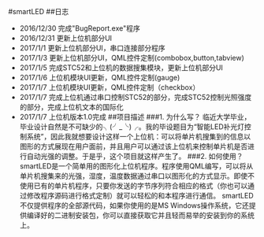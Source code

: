 #smartLED
##日志
- 2016/12/30 完成"BugReport.exe"程序
- 2016/12/31 更新上位机部分UI
- 2017/1/1   更新上位机部分UI，串口连接部分程序
- 2017/1/3   更新上位机部分UI，QML控件定制(combobox,button,tabview)
- 2017/1/5   完成STC52和上位机的数据搜集模块，更新上位机部分UI
- 2017/1/6   上位机模块UI更新，QML控件定制(gauge)
- 2017/1/7   上位机模块UI更新，QML控件定制（checkbox）
- 2017/1/7   完成上位机通过串口控制STC52的部分，完成STC52控制光照强度的部分，完成上位机文本的国际化
- 2017/1/7   上位机版本1.0完成
##项目描述
###1. 为什么写？
    临近大学毕业，毕业设计自然是不可缺少的╮(╯_╰)╭。我的毕设题目为“智能LED补光灯控制系统”，因此我就想要设计这样一个上位机：可以将单片机搜集到的信息以图形的方式展现在用户面前，并且用户可以通过该上位机来控制单片机是否进行自动光强的调整。于是乎，这个项目就这样产生了。
###2. 如何使用？
    smartLED是一个简单用的图形化上位机程序。程序使用QML编写，可以将从单片机搜集来的光强，湿度，温度数据通过串口以图形化的方式显示。即使不使用已有的单片机程序，只要你发送的字节序列符合相应的格式（你也可以通过修改程序源码进行格式定制）就可以轻松的和本程序进行通信。
    smartLED不仅提供程序的全部源代码，如果你使用的是MS Windows操作系统，它还提供编译好的二进制安装包，你可以直接获取它并且轻而易举的安装到你的系统上。